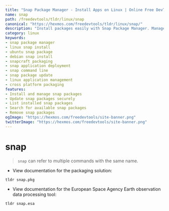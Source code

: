 ```yaml
---
title: "Snap Package Manager - Install Apps on Linux | Online Free DevTools by Hexmos"
name: snap
path: /freedevtools/tldr/linux/snap
canonical: "https://hexmos.com/freedevtools/tldr/linux/snap/"
description: "Install packages easily with Snap Package Manager. Manage software dependencies, and ensure secure updates for your Linux system. Free online tool, no registration required."
category: linux
keywords:
- snap package manager
- linux snap install
- ubuntu snap package
- debian snap install
- snapcraft packaging
- snap application deployment
- snap command line
- snap package update
- linux application management
- cross platform packaging
features:
- Install and manage snap packages
- Update snap packages securely
- List installed snap packages
- Search for available snap packages
- Remove snap packages
ogImage: "https://hexmos.com/freedevtools/site-banner.png"
twitterImage: "https://hexmos.com/freedevtools/site-banner.png"
---
```


# snap

> `snap` can refer to multiple commands with the same name.

- View documentation for the packaging solution:

`tldr snap.pkg`

- View documentation for the European Space Agency Earth observation data processing tool:

`tldr snap.esa`
